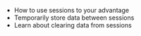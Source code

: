 * How to use sessions to your advantage
* Temporarily store data between sessions
* Learn about clearing data from sessions 